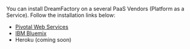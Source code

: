 You can install DreamFactory on a several PaaS Vendors (Platform as a Service). Follow the installation links below:

* [Pivotal Web Services](http://www.dreamfactory.com/pwslanding)
* [IBM Bluemix](https://www.dreamfactory.com/bluemixlanding)
* Heroku (coming soon)




